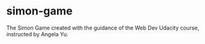 # simon-game
The Simon Game created with the guidance of the Web Dev Udacity course, instructed by Angela Yu.
